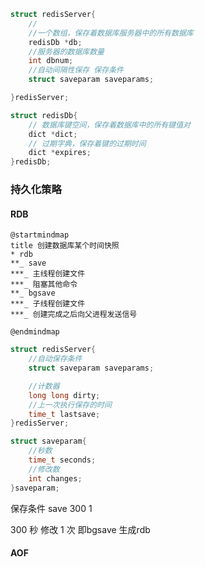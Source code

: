 ```c
struct redisServer{
    //
    //一个数组，保存着数据库服务器中的所有数据库
    redisDb *db;
    //服务器的数据库数量
    int dbnum;
    //自动间隔性保存 保存条件
    struct saveparam saveparams;

}redisServer;
```

```c
struct redisDb{
    // 数据库键空间，保存着数据库中的所有键值对
    dict *dict;
    // 过期字典，保存着键的过期时间
    dict *expires;
}redisDb;
```

<!-- @import "./image/redisDb_2.png" -->




<!-- @import "./data_structure/过期键的删除策略.puml" -->

### 持久化策略

#### RDB

```plantuml
@startmindmap
title 创建数据库某个时间快照
* rdb
**_ save
***_ 主线程创建文件
***_ 阻塞其他命令
**_ bgsave
***_ 子线程创建文件
***_ 创建完成之后向父进程发送信号

@endmindmap
```



```c
struct redisServer{
    //自动保存条件
    struct saveparam saveparams;

    //计数器
    long long dirty;
    //上一次执行保存的时间
    time_t lastsave;
}redisServer;

struct saveparam{
    //秒数
    time_t seconds;
    //修改数
    int changes;
}saveparam;
```

保存条件
save 300 1 

300 秒  修改 1 次 即bgsave 生成rdb




#### AOF
